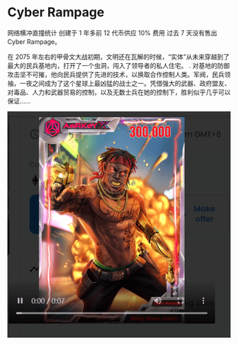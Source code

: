 # Cyber Rampage

网络横冲直撞统计
创建于 1 年多前
12 代币供应
10% 费用
过去 7 天没有售出 Cyber Rampage。

在 2075 年左右的甲骨文大战初期，文明还在瓦解的时候，“实体”从未来穿越到了最大的民兵基地内，打开了一个虫洞，闯入了领导者的私人住宅。 . 对基地的防御攻击坚不可摧，他向民兵提供了先进的技术，以换取合作控制人类。军阀，民兵领袖，一夜之间成为了这个星球上最凶猛的战士之一。凭借强大的武器、政府盟友、对毒品、人力和武器贸易的控制，以及无数士兵在她的控制下，胜利似乎几乎可以保证......

![NFT](微信截图_20220902182223.png)
